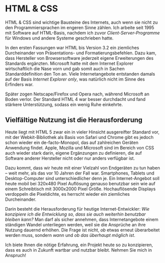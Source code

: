 # HTML & CSS

HTML & CSS sind wichtige Bausteine des Internets, auch wenn sie nicht zu den Programmiersprachen im engeren Sinne zählen. Ich arbeite seit 1995 mit Software auf HTML-Basis, nachdem ich zuvor *Client-Server-Programme* für Windows und andere Systeme geschrieben hatte.

In den ersten Fassungen war HTML bis Version 3.2 ein ziemliches Durcheinander von Präsentations- und Formatierungsbefehlen. Dazu kam, dass Hersteller von Browsersoftware jederzeit eigene Erweiterungen des Standards ergänzten. Microsoft hatte mit dem Internet Explorer wirtschaftlich die Nase vorn und gab somit auch in Sachen Standarddefinition den Ton an. Viele Internetangebote entstanden damals auf der Basis *Internet Explorer only*, was natürlich nicht im Sinne des Erfinders war.

Später zogen Netscape/Firefox und Opera nach, während Microsoft an Boden verlor. Der Standard HTML 4 war besser durchdacht und fand stärkere Unterstützung, sodass ein wenig Ruhe einkehrte.

## Vielfältige Nutzung ist die Herausforderung

Heute liegt mit HTML 5 zwar ein in vieler Hinsicht ausgereifter Standard vor, mit der Webkit-Bibliothek als Basis von Safari und Chrome gibt es jedoch schon wieder ein de-facto-Monopol, das auf zahlreichen Geräten Anwendung findet. Apple, Mozilla und Microsoft sind im Bereich von CSS auch wieder stark darin, eigene Ergänzungen zu definieren, die auf Software anderer Hersteller nicht oder nur anders verfügbar ist.

Dazu kommt, dass wir heute mit einer Vielzahl von Endgeräten zu tun haben – weit mehr, als das vor 10 Jahren der Fall war. Smartphones, Tablets und Desktop-Computer sind unterschiedlicher denn je. Ein Internet-Angebot soll heute mobil bei 320x480 Pixel Auflösung genauso benutzbar sein wie auf einem Schreibtisch mit 3000x2000 Pixel Größe. Hochauflösende Displays verdoppeln die Pixeldichte, es herrscht wieder ein ziemliches Durcheinander.

Darin besteht die Herausforderung für heutige Internet-Entwickler: *Wie konzipiere ich die Entwicklung so, dass sie auch weiterhin benutzbar bleiben kann?* Man darf als sicher annehmen, dass Internetangebote einem ständigen Wandel unterliegen werden, weil sie die Ansprüche an ihre Nutzung dauernd erhöhen. Die Frage ist nicht, *ob* etwas erneut überarbeitet werden muss, sondern *wann* und *ob das überhaupt möglich ist*.

Ich biete Ihnen die nötige Erfahrung, ein Projekt heute so zu konzipieren, dass es auch in Zukunft wartbar und nutzbar bleibt. Nehmen Sie mich in Anspruch!
